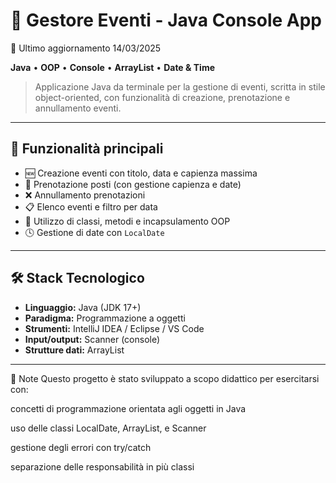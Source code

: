 # 📅 Gestore Eventi - Java Console App

📅 Ultimo aggiornamento 14/03/2025

**Java** • **OOP** • **Console** • **ArrayList** • **Date & Time**

> Applicazione Java da terminale per la gestione di eventi, scritta in stile object-oriented, con funzionalità di creazione, prenotazione e annullamento eventi.

---

## 🚀 Funzionalità principali

- 🆕 Creazione eventi con titolo, data e capienza massima  
- 📌 Prenotazione posti (con gestione capienza e date)  
- ❌ Annullamento prenotazioni  
- 📋 Elenco eventi e filtro per data  
- 🧠 Utilizzo di classi, metodi e incapsulamento OOP  
- 🕓 Gestione di date con `LocalDate`

---

## 🛠️ Stack Tecnologico

- **Linguaggio:** Java (JDK 17+)  
- **Paradigma:** Programmazione a oggetti  
- **Strumenti:** IntelliJ IDEA / Eclipse / VS Code  
- **Input/output:** Scanner (console)  
- **Strutture dati:** ArrayList

---

📌 Note
Questo progetto è stato sviluppato a scopo didattico per esercitarsi con:

concetti di programmazione orientata agli oggetti in Java

uso delle classi LocalDate, ArrayList, e Scanner

gestione degli errori con try/catch

separazione delle responsabilità in più classi
